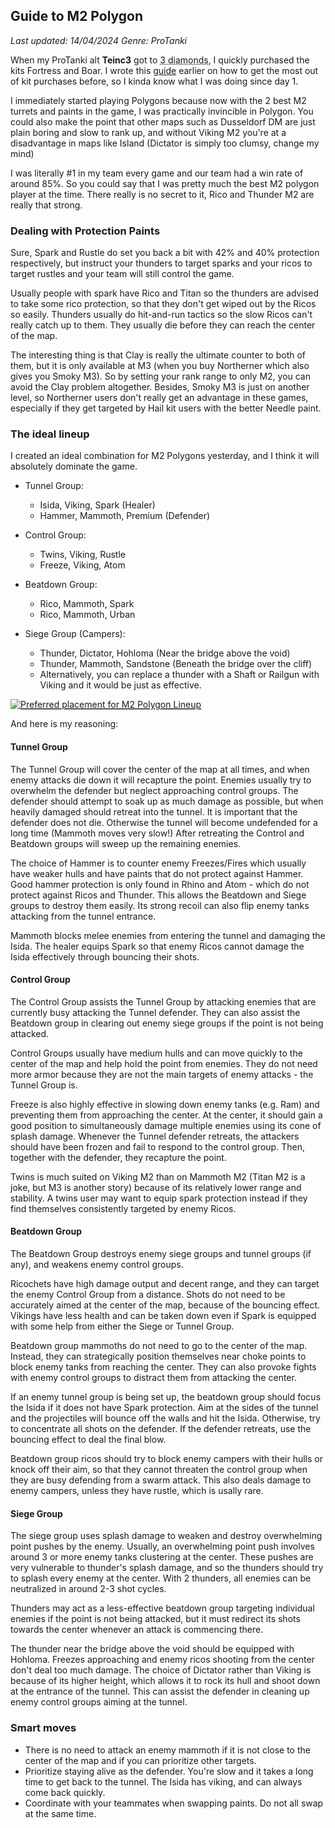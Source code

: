 ## Guide to M2 Polygon
*Last updated: 14/04/2024*
*Genre: ProTanki*

When my ProTanki alt **Teinc3** got to <abbr title="First Lieutenant">3 diamonds</abbr>,
I quickly purchased the kits Fortress and Boar.
I wrote this [guide](https://wiki.playprotanki.com/en/An_Analysis_on_Kit_Progression) earlier
on how to get the most out of kit purchases before, so I kinda know what I was doing since day 1.

I immediately started playing Polygons because now with the 2 best M2 turrets and paints in the game, 
I was practically invincible in Polygon.
You could also make the point that other maps such as Dusseldorf DM are just plain boring and slow to rank up,
and without Viking M2 you're at a disadvantage in maps like Island (Dictator is simply too clumsy, change my mind)

I was literally #1 in my team every game and our team had a win rate of around 85%.
So you could say that I was pretty much the best M2 polygon player at the time.
There really is no secret to it, Rico and Thunder M2 are really that strong.

### Dealing with Protection Paints
Sure, Spark and Rustle do set you back a bit with 42% and 40% protection respectively,
but instruct your thunders to target sparks and your ricos to target rustles and your team will still control the game.

Usually people with spark have Rico and Titan so the thunders are advised to take some rico protection,
so that they don't get wiped out by the Ricos so easily.
Thunders usually do hit-and-run tactics so the slow Ricos can't really catch up to them.
They usually die before they can reach the center of the map.

The interesting thing is that Clay is really the ultimate counter to both of them,
but it is only available at M3 (when you buy Northerner which also gives you Smoky M3).
So by setting your rank range to only M2, you can avoid the Clay problem altogether.
Besides, Smoky M3 is just on another level, 
so Northerner users don't really get an advantage in these games,
especially if they get targeted by Hail kit users with the better Needle paint.

### The ideal lineup
I created an ideal combination for M2 Polygons yesterday, and I think it will absolutely dominate the game.

- Tunnel Group:
  - Isida, Viking, Spark (Healer)
  - Hammer, Mammoth, Premium (Defender)

- Control Group:
  - Twins, Viking, Rustle
  - Freeze, Viking, Atom

- Beatdown Group:
  - Rico, Mammoth, Spark
  - Rico, Mammoth, Urban

- Siege Group (Campers):
  - Thunder, Dictator, Hohloma (Near the bridge above the void)
  - Thunder, Mammoth, Sandstone (Beneath the bridge over the cliff)
  - Alternatively, you can replace a thunder with a Shaft or Railgun with Viking and it would be just as effective.

<abbr title="Demonstration made with ProTLVK">
  <a href="https://wiki.pro-tanki.com/en/ProTLVK">
    <img src="/assets/pictures/m2poly_placement.png" alt="Preferred placement for M2 Polygon Lineup" id="aResponsiveImage">
  </a>
</abbr>


And here is my reasoning:

#### Tunnel Group
The Tunnel Group will cover the center of the map at all times, and when enemy attacks die down it will recapture the point.
Enemies usually try to overwhelm the defender but neglect approaching control groups.
The defender should attempt to soak up as much damage as possible, but when heavily damaged should retreat into the tunnel.
It is important that the defender does not die. Otherwise the tunnel will become undefended for a long time (Mammoth moves very slow!)
After retreating the Control and Beatdown groups will sweep up the remaining enemies.

The choice of Hammer is to counter enemy Freezes/Fires which usually have weaker hulls and have paints that do not protect against Hammer.
Good hammer protection is only found in Rhino and Atom - which do not protect against Ricos and Thunder.
This allows the Beatdown and Siege groups to destroy them easily.
Its strong recoil can also flip enemy tanks attacking from the tunnel entrance.

Mammoth blocks melee enemies from entering the tunnel and damaging the Isida.
The healer equips Spark so that enemy Ricos cannot damage the Isida effectively through bouncing their shots.

#### Control Group
The Control Group assists the Tunnel Group by attacking enemies that are currently busy attacking the Tunnel defender.
They can also assist the Beatdown group in clearing out enemy siege groups if the point is not being attacked.

Control Groups usually have medium hulls and can move quickly to the center of the map and help hold the point from enemies.
They do not need more armor because they are not the main targets of enemy attacks - the Tunnel Group is.

Freeze is also highly effective in slowing down enemy tanks (e.g. Ram) and preventing them from approaching the center.
At the center, it should gain a good position to simultaneously damage multiple enemies using its cone of splash damage.
Whenever the Tunnel defender retreats, the attackers should have been frozen and fail to respond to the control group.
Then, together with the defender, they recapture the point.

Twins is much suited on Viking M2 than on Mammoth M2 (Titan M2 is a joke, but M3 is another story)
because of its relatively lower range and stability.
A twins user may want to equip spark protection instead if they find themselves consistently targeted by enemy Ricos.

#### Beatdown Group
The Beatdown Group destroys enemy siege groups and tunnel groups (if any), and weakens enemy control groups.

Ricochets have high damage output and decent range, and they can target the enemy Control Group from a distance.
Shots do not need to be accurately aimed at the center of the map, because of the bouncing effect.
Vikings have less health and can be taken down even if Spark is equipped with some help from either the Siege or Tunnel Group.

Beatdown group mammoths do not need to go to the center of the map.
Instead, they can strategically position themselves near choke points to block enemy tanks from reaching the center.
They can also provoke fights with enemy control groups to distract them from attacking the center.

If an enemy tunnel group is being set up, the beatdown group should focus the Isida if it does not have Spark protection.
Aim at the sides of the tunnel and the projectiles will bounce off the walls and hit the Isida.
Otherwise, try to concentrate all shots on the defender.
If the defender retreats, use the bouncing effect to deal the final blow.

Beatdown group ricos should try to block enemy campers with their hulls or knock off their aim,
so that they cannot threaten the control group when they are busy defending from a swarm attack.
This also deals damage to enemy campers, unless they have rustle, which is usally rare.

#### Siege Group
The siege group uses splash damage to weaken and destroy overwhelming point pushes by the enemy.
Usually, an overwhelming point push involves around 3 or more enemy tanks clustering at the center.
These pushes are very vulnerable to thunder's splash damage,
and so the thunders should try to splash every enemy at the center.
With 2 thunders, all enemies can be neutralized in around 2-3 shot cycles.

Thunders may act as a less-effective beatdown group targeting individual enemies if the point is not being attacked,
but it must redirect its shots towards the center whenever an attack is commencing there.

The thunder near the bridge above the void should be equipped with Hohloma.
Freezes approaching and enemy ricos shooting from the center don't deal too much damage.
The choice of Dictator rather than Viking is because of its higher height,
which allows it to rock its hull and shoot down at the entrance of the tunnel.
This can assist the defender in cleaning up enemy control groups aiming at the tunnel.

### Smart moves
- There is no need to attack an enemy mammoth if it is not close to the center of the map and if you can prioritize other targets.
- Prioritize staying alive as the defender. You're slow and it takes a long time to get back to the tunnel. The Isida has viking, and can always come back quickly.
- Coordinate with your teammates when swapping paints. Do not all swap at the same time.